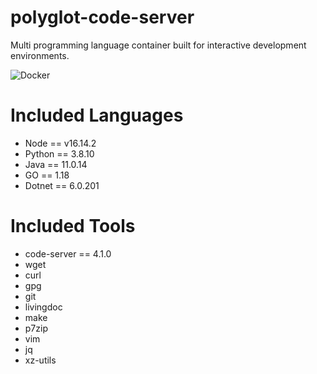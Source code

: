 # polyglot-code-server
Multi programming language container built for interactive development environments.

![Docker](https://github.com/jpwhite3/polyglot-code-server/workflows/Docker/badge.svg)

# Included Languages
- Node == v16.14.2
- Python == 3.8.10
- Java == 11.0.14
- GO == 1.18
- Dotnet == 6.0.201

# Included Tools
- code-server == 4.1.0
- wget
- curl
- gpg
- git
- livingdoc
- make
- p7zip
- vim 
- jq
- xz-utils